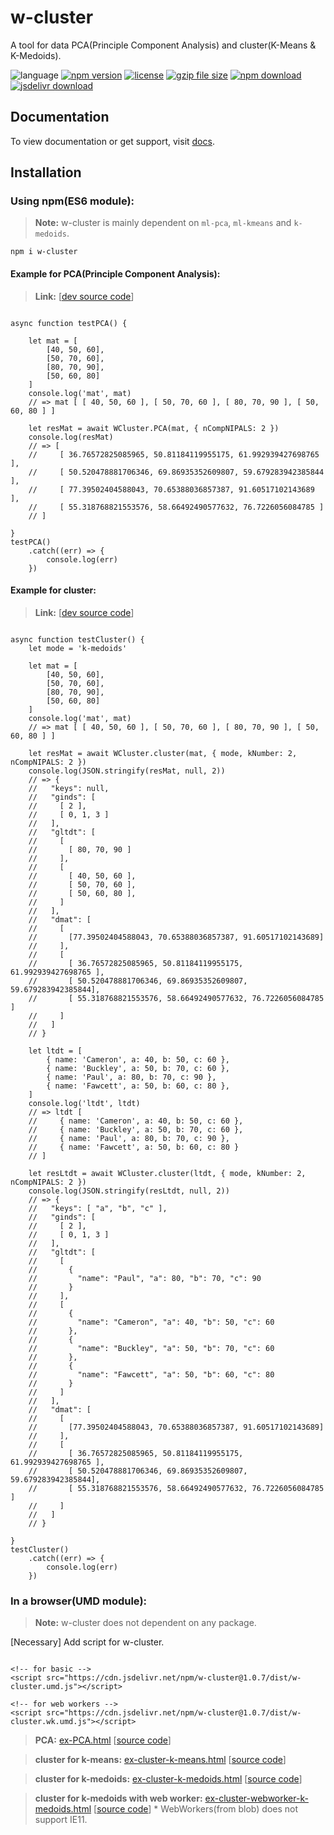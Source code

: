 # w-cluster
A tool for data PCA(Principle Component Analysis) and cluster(K-Means & K-Medoids).

![language](https://img.shields.io/badge/language-JavaScript-orange.svg) 
[![npm version](http://img.shields.io/npm/v/w-cluster.svg?style=flat)](https://npmjs.org/package/w-cluster) 
[![license](https://img.shields.io/npm/l/w-cluster.svg?style=flat)](https://npmjs.org/package/w-cluster) 
[![gzip file size](http://img.badgesize.io/yuda-lyu/w-cluster/master/dist/w-cluster.umd.js.svg?compression=gzip)](https://github.com/yuda-lyu/w-cluster)
[![npm download](https://img.shields.io/npm/dt/w-cluster.svg)](https://npmjs.org/package/w-cluster) 
[![jsdelivr download](https://img.shields.io/jsdelivr/npm/hm/w-cluster.svg)](https://www.jsdelivr.com/package/npm/w-cluster)

## Documentation
To view documentation or get support, visit [docs](https://yuda-lyu.github.io/w-cluster/global.html).

## Installation
### Using npm(ES6 module):
> **Note:** w-cluster is mainly dependent on `ml-pca`, `ml-kmeans` and `k-medoids`.
```alias
npm i w-cluster
```

#### Example for PCA(Principle Component Analysis):
> **Link:** [[dev source code](https://github.com/yuda-lyu/w-cluster/blob/master/g-PCA.mjs)]
```alias

async function testPCA() {

    let mat = [
        [40, 50, 60],
        [50, 70, 60],
        [80, 70, 90],
        [50, 60, 80]
    ]
    console.log('mat', mat)
    // => mat [ [ 40, 50, 60 ], [ 50, 70, 60 ], [ 80, 70, 90 ], [ 50, 60, 80 ] ]

    let resMat = await WCluster.PCA(mat, { nCompNIPALS: 2 })
    console.log(resMat)
    // => [
    //     [ 36.76572825085965, 50.81184119955175, 61.992939427698765 ],
    //     [ 50.520478881706346, 69.86935352609807, 59.679283942385844 ],
    //     [ 77.39502404588043, 70.65388036857387, 91.60517102143689 ],
    //     [ 55.318768821553576, 58.66492490577632, 76.7226056084785 ]
    // ]

}
testPCA()
    .catch((err) => {
        console.log(err)
    })

```

#### Example for cluster:
> **Link:** [[dev source code](https://github.com/yuda-lyu/w-cluster/blob/master/g-cluster.mjs)]
```alias

async function testCluster() {
    let mode = 'k-medoids'

    let mat = [
        [40, 50, 60],
        [50, 70, 60],
        [80, 70, 90],
        [50, 60, 80]
    ]
    console.log('mat', mat)
    // => mat [ [ 40, 50, 60 ], [ 50, 70, 60 ], [ 80, 70, 90 ], [ 50, 60, 80 ] ]

    let resMat = await WCluster.cluster(mat, { mode, kNumber: 2, nCompNIPALS: 2 })
    console.log(JSON.stringify(resMat, null, 2))
    // => {
    //   "keys": null,
    //   "ginds": [
    //     [ 2 ],
    //     [ 0, 1, 3 ]
    //   ],
    //   "gltdt": [
    //     [
    //       [ 80, 70, 90 ]
    //     ],
    //     [
    //       [ 40, 50, 60 ],
    //       [ 50, 70, 60 ],
    //       [ 50, 60, 80 ],
    //     ]
    //   ],
    //   "dmat": [
    //     [
    //       [77.39502404588043, 70.65388036857387, 91.60517102143689]
    //     ],
    //     [
    //       [ 36.76572825085965, 50.81184119955175, 61.992939427698765 ],
    //       [ 50.520478881706346, 69.86935352609807, 59.679283942385844],
    //       [ 55.318768821553576, 58.66492490577632, 76.7226056084785 ]
    //     ]
    //   ]
    // }

    let ltdt = [
        { name: 'Cameron', a: 40, b: 50, c: 60 },
        { name: 'Buckley', a: 50, b: 70, c: 60 },
        { name: 'Paul', a: 80, b: 70, c: 90 },
        { name: 'Fawcett', a: 50, b: 60, c: 80 },
    ]
    console.log('ltdt', ltdt)
    // => ltdt [
    //     { name: 'Cameron', a: 40, b: 50, c: 60 },
    //     { name: 'Buckley', a: 50, b: 70, c: 60 },
    //     { name: 'Paul', a: 80, b: 70, c: 90 },
    //     { name: 'Fawcett', a: 50, b: 60, c: 80 }
    // ]

    let resLtdt = await WCluster.cluster(ltdt, { mode, kNumber: 2, nCompNIPALS: 2 })
    console.log(JSON.stringify(resLtdt, null, 2))
    // => {
    //   "keys": [ "a", "b", "c" ],
    //   "ginds": [
    //     [ 2 ],
    //     [ 0, 1, 3 ]
    //   ],
    //   "gltdt": [
    //     [
    //       {
    //         "name": "Paul", "a": 80, "b": 70, "c": 90
    //       }
    //     ],
    //     [
    //       {
    //         "name": "Cameron", "a": 40, "b": 50, "c": 60
    //       },
    //       {
    //         "name": "Buckley", "a": 50, "b": 70, "c": 60
    //       },
    //       {
    //         "name": "Fawcett", "a": 50, "b": 60, "c": 80
    //       }
    //     ]
    //   ],
    //   "dmat": [
    //     [
    //       [77.39502404588043, 70.65388036857387, 91.60517102143689]
    //     ],
    //     [
    //       [ 36.76572825085965, 50.81184119955175, 61.992939427698765 ],
    //       [ 50.520478881706346, 69.86935352609807, 59.679283942385844],
    //       [ 55.318768821553576, 58.66492490577632, 76.7226056084785 ]
    //     ]
    //   ]
    // }

}
testCluster()
    .catch((err) => {
        console.log(err)
    })

```

### In a browser(UMD module):
> **Note:** w-cluster does not dependent on any package.

[Necessary] Add script for w-cluster.
```alias

<!-- for basic -->
<script src="https://cdn.jsdelivr.net/npm/w-cluster@1.0.7/dist/w-cluster.umd.js"></script>

<!-- for web workers -->
<script src="https://cdn.jsdelivr.net/npm/w-cluster@1.0.7/dist/w-cluster.wk.umd.js"></script>

```

> **PCA:** [ex-PCA.html](https://yuda-lyu.github.io/w-cluster/examples/ex-PCA.html) [[source code](https://github.com/yuda-lyu/w-cluster/blob/master/docs/examples/ex-PCA.html)]

> **cluster for k-means:** [ex-cluster-k-means.html](https://yuda-lyu.github.io/w-cluster/examples/ex-cluster-k-means.html) [[source code](https://github.com/yuda-lyu/w-cluster/blob/master/docs/examples/ex-cluster-k-means.html)]

> **cluster for k-medoids:** [ex-cluster-k-medoids.html](https://yuda-lyu.github.io/w-cluster/examples/ex-cluster-k-medoids.html) [[source code](https://github.com/yuda-lyu/w-cluster/blob/master/docs/examples/ex-cluster-k-medoids.html)]

> **cluster for k-medoids with web worker:** [ex-cluster-webworker-k-medoids.html](https://yuda-lyu.github.io/w-cluster/examples/ex-cluster-webworker-k-medoids.html) [[source code](https://github.com/yuda-lyu/w-cluster/blob/master/docs/examples/ex-cluster-webworker-k-medoids.html)] * WebWorkers(from blob) does not support IE11.
